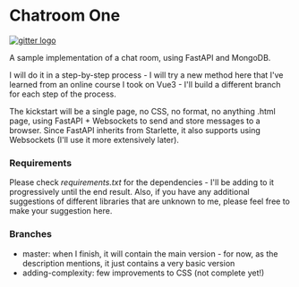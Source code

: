 # Chatroom One

<a href="https://www.gitter.com/ricardoprins/community"><img alt="gitter logo" src="https://img.shields.io/gitter/room/ricardoprins/community"></a>

A sample implementation of a chat room, using FastAPI and MongoDB.

I will do it in a step-by-step process - I will try a new method here that I've learned from an online course I took on Vue3 - I'll build a different branch for each step of the process.

The kickstart will be a single page, no CSS, no format, no anything .html page, using FastAPI + Websockets to send and store messages to a browser. Since FastAPI inherits from Starlette, it also supports using Websockets (I'll use it more extensively later).

### Requirements

Please check _requirements.txt_ for the dependencies - I'll be adding to it progressively until the end result. Also, if you have any additional suggestions of different libraries that are unknown to me, please feel free to make your suggestion here.

### Branches

- master: when I finish, it will contain the main version - for now, as the description mentions, it just contains a very basic version
- adding-complexity: few improvements to CSS (not complete yet!)
